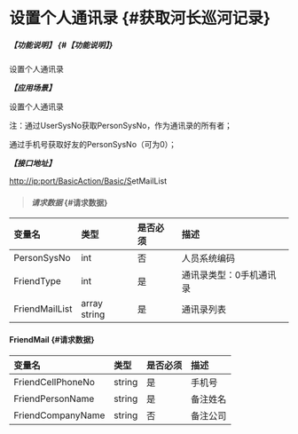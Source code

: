 # 设置个人通讯录 {#获取河长巡河记录}

##### _【功能说明】_ {#【功能说明】}

设置个人通讯录

_**【应用场景】**_

设置个人通讯录

注：通过UserSysNo获取PersonSysNo，作为通讯录的所有者；

通过手机号获取好友的PersonSysNo（可为0）；

_**【接口地址】**_

[http://ip:port/BasicAction/](http://ip:port/HMQuery/PatrolRiver/GetPatrolRivers)[Basic](http://ip:port/HMQuery/PatrolRiver/GetPatrolRivers)[/S](http://ip:port/HMQuery/PatrolRiver/GetPatrolRivers)etMailList

> #### _请求数据_ {#请求数据}

| 变量名 | 类型 | 是否必须 | 描述 |
| :--- | :--- | :--- | :--- |
| PersonSysNo | int | 否 | 人员系统编码 |
| FriendType | int | 是 | 通讯录类型：0手机通讯录 |
| FriendMailList | array string | 是 | 通讯录列表 |

#### FriendMail {#请求数据}

| 变量名 | 类型 | 是否必须 | 描述 |
| :--- | :--- | :--- | :--- |
| FriendCellPhoneNo | string | 是 | 手机号 |
| FriendPersonName | string | 是 | 备注姓名 |
| FriendCompanyName | string | 否 | 备注公司 |



